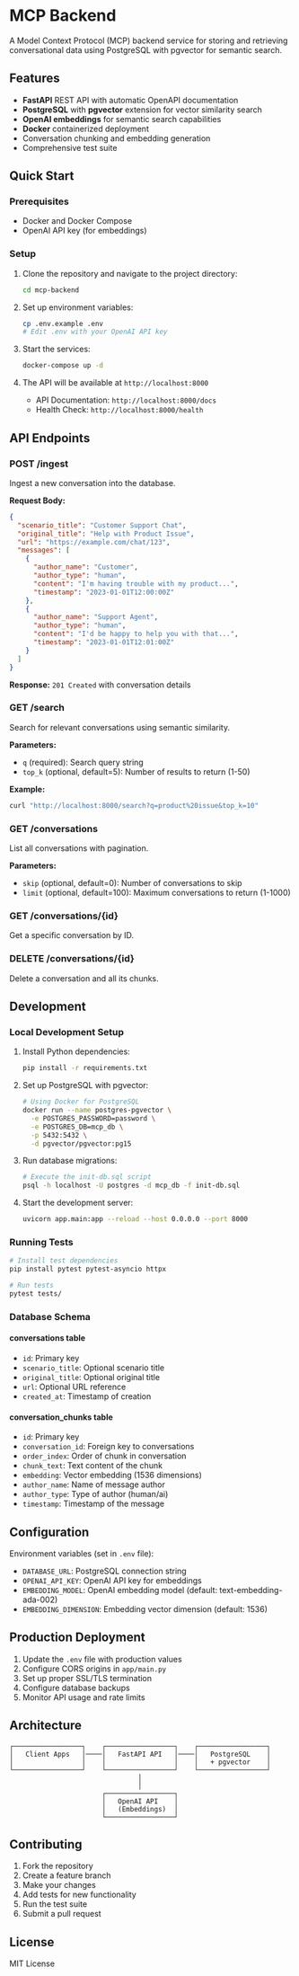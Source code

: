 # MCP Backend

A Model Context Protocol (MCP) backend service for storing and retrieving conversational data using PostgreSQL with pgvector for semantic search.

## Features

- **FastAPI** REST API with automatic OpenAPI documentation
- **PostgreSQL** with **pgvector** extension for vector similarity search
- **OpenAI embeddings** for semantic search capabilities
- **Docker** containerized deployment
- Conversation chunking and embedding generation
- Comprehensive test suite

## Quick Start

### Prerequisites

- Docker and Docker Compose
- OpenAI API key (for embeddings)

### Setup

1. Clone the repository and navigate to the project directory:
   ```bash
   cd mcp-backend
   ```

2. Set up environment variables:
   ```bash
   cp .env.example .env
   # Edit .env with your OpenAI API key
   ```

3. Start the services:
   ```bash
   docker-compose up -d
   ```

4. The API will be available at `http://localhost:8000`
   - API Documentation: `http://localhost:8000/docs`
   - Health Check: `http://localhost:8000/health`

## API Endpoints

### POST /ingest
Ingest a new conversation into the database.

**Request Body:**
```json
{
  "scenario_title": "Customer Support Chat",
  "original_title": "Help with Product Issue",
  "url": "https://example.com/chat/123",
  "messages": [
    {
      "author_name": "Customer",
      "author_type": "human",
      "content": "I'm having trouble with my product...",
      "timestamp": "2023-01-01T12:00:00Z"
    },
    {
      "author_name": "Support Agent",
      "author_type": "human",
      "content": "I'd be happy to help you with that...",
      "timestamp": "2023-01-01T12:01:00Z"
    }
  ]
}
```

**Response:** `201 Created` with conversation details

### GET /search
Search for relevant conversations using semantic similarity.

**Parameters:**
- `q` (required): Search query string
- `top_k` (optional, default=5): Number of results to return (1-50)

**Example:**
```bash
curl "http://localhost:8000/search?q=product%20issue&top_k=10"
```

### GET /conversations
List all conversations with pagination.

**Parameters:**
- `skip` (optional, default=0): Number of conversations to skip
- `limit` (optional, default=100): Maximum conversations to return (1-1000)

### GET /conversations/{id}
Get a specific conversation by ID.

### DELETE /conversations/{id}
Delete a conversation and all its chunks.

## Development

### Local Development Setup

1. Install Python dependencies:
   ```bash
   pip install -r requirements.txt
   ```

2. Set up PostgreSQL with pgvector:
   ```bash
   # Using Docker for PostgreSQL
   docker run --name postgres-pgvector \
     -e POSTGRES_PASSWORD=password \
     -e POSTGRES_DB=mcp_db \
     -p 5432:5432 \
     -d pgvector/pgvector:pg15
   ```

3. Run database migrations:
   ```bash
   # Execute the init-db.sql script
   psql -h localhost -U postgres -d mcp_db -f init-db.sql
   ```

4. Start the development server:
   ```bash
   uvicorn app.main:app --reload --host 0.0.0.0 --port 8000
   ```

### Running Tests

```bash
# Install test dependencies
pip install pytest pytest-asyncio httpx

# Run tests
pytest tests/
```

### Database Schema

#### conversations table
- `id`: Primary key
- `scenario_title`: Optional scenario title
- `original_title`: Optional original title
- `url`: Optional URL reference
- `created_at`: Timestamp of creation

#### conversation_chunks table
- `id`: Primary key
- `conversation_id`: Foreign key to conversations
- `order_index`: Order of chunk in conversation
- `chunk_text`: Text content of the chunk
- `embedding`: Vector embedding (1536 dimensions)
- `author_name`: Name of message author
- `author_type`: Type of author (human/ai)
- `timestamp`: Timestamp of the message

## Configuration

Environment variables (set in `.env` file):

- `DATABASE_URL`: PostgreSQL connection string
- `OPENAI_API_KEY`: OpenAI API key for embeddings
- `EMBEDDING_MODEL`: OpenAI embedding model (default: text-embedding-ada-002)
- `EMBEDDING_DIMENSION`: Embedding vector dimension (default: 1536)

## Production Deployment

1. Update the `.env` file with production values
2. Configure CORS origins in `app/main.py`
3. Set up proper SSL/TLS termination
4. Configure database backups
5. Monitor API usage and rate limits

## Architecture

```
┌─────────────────┐    ┌─────────────────┐    ┌─────────────────┐
│   Client Apps   │────│   FastAPI API   │────│   PostgreSQL    │
│                 │    │                 │    │   + pgvector    │
└─────────────────┘    └─────────────────┘    └─────────────────┘
                                │
                                │
                       ┌─────────────────┐
                       │   OpenAI API    │
                       │   (Embeddings)  │
                       └─────────────────┘
```

## Contributing

1. Fork the repository
2. Create a feature branch
3. Make your changes
4. Add tests for new functionality
5. Run the test suite
6. Submit a pull request

## License

MIT License
